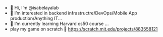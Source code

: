 - 👋 Hi, I’m @isabelayalab
- 👀 I’m interested in backend infrastructre/DevOps/Mobile App production/Anything IT...
- 🌱 I’m currently learning Harvard cs50 course ...
- play my game on scratch 👀 https://scratch.mit.edu/projects/883558121 
  

<!---
isabelayalab/isabelayalab is a ✨ special ✨ repository because its `README.md` (this file) appears on your GitHub profile.
You can click the Preview link to take a look at your changes.
--->
